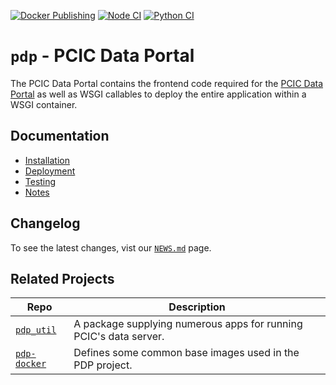 [![Docker Publishing](https://github.com/pacificclimate/pdp/actions/workflows/docker-publish.yml/badge.svg)](https://github.com/pacificclimate/pdp/actions/workflows/docker-publish.yml)
[![Node CI](https://github.com/pacificclimate/pdp/actions/workflows/node-ci.yml/badge.svg)](https://github.com/pacificclimate/pdp/actions/workflows/node-ci.yml)
[![Python CI](https://github.com/pacificclimate/pdp/actions/workflows/python-ci.yml/badge.svg)](https://github.com/pacificclimate/pdp/actions/workflows/python-ci.yml)

# `pdp` - PCIC Data Portal

The PCIC Data Portal contains the frontend code required for the [PCIC Data Portal](http://www.pacificclimate.org/data) as well as WSGI callables to deploy the entire application within a WSGI container.

## Documentation
- [Installation](docs/installation.md#installation)
- [Deployment](docs/deployment.md#deployment)
- [Testing](docs/testing.md#testing)
- [Notes](docs/notes#notes)

## Changelog
To see the latest changes, vist our [`NEWS.md`](NEWS.md#news--release-notes) page.

## Related Projects
| Repo                                                         | Description                                                       |
| ------------------------------------------------------------ | ----------------------------------------------------------------- |
| [`pdp_util`](https://github.com/pacificclimate/pdp_util)     | A package supplying numerous apps for running PCIC's data server. |
| [`pdp-docker`](https://github.com/pacificclimate/pdp-docker) | Defines some common base images used in the PDP project.          |